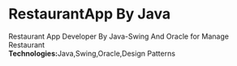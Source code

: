 <h1>RestaurantApp By Java</h1>
Restaurant App Developer By Java-Swing And Oracle for Manage Restaurant
<div></div>
<b>Technologies:</b>Java,Swing,Oracle,Design Patterns
